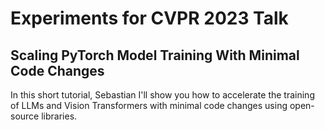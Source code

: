 # Experiments for CVPR 2023 Talk

## Scaling PyTorch Model Training With Minimal Code Changes

In this short tutorial, Sebastian I'll show you how to accelerate the training of LLMs and Vision Transformers with minimal code changes using open-source libraries. 